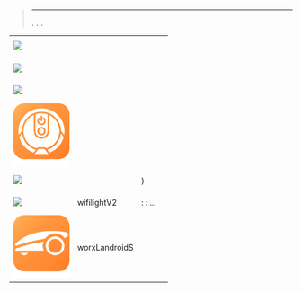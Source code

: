 
# 


>****
>. . .
> [](https://market.jeedom.com/index.php?v=d&p=market&type=plugin&categorie=devicecommunication) 


| | | | |
|--- | --- | --- | ---|
|<img src="BoschIndego/BoschIndego_icon.png" class="pluginLogo" width="100" />|||[](https://jpty.github.io/jeedom/plugins/BoschIndego/es_ES/index.html)<br/>[](https://market.jeedom.com/index.php?v=d&p=market_display&id=3937)<br/>[](https://jpty.github.io/jeedom/plugins/BoschIndego/es_ES/changelog.html)|
|<img src="homeconnect/homeconnect_icon.png" class="pluginLogo" width="100" />|||[](https://jmvedrine.github.io/homeconnect/es_ES/)<br/>[](https://market.jeedom.com/index.php?v=d&p=market_display&id=3894)<br/>[](https://jmvedrine.github.io/homeconnect/es_ES/changelog)|
|<img src="infoloc/infoloc_icon.png" class="pluginLogo" width="100" />|||[](https://jeremie-c.github.io/plugin-InfoLoc/es_ES/index)<br/>[](https://market.jeedom.com/index.php?v=d&p=market_display&id=4020)<br/>[](https://jeremie-c.github.io/plugin-InfoLoc/es_ES/changelog)|
|<img src="kroomba/kroomba_icon.png" class="pluginLogo" width="100" />|||[](https://jmvedrine.github.io/kroomba/es_ES/)<br/>[](https://market.jeedom.com/index.php?v=d&p=market_display&id=2776)<br/>[](https://jmvedrine.github.io/kroomba/es_ES/changelog)|
|<img src="surepetcare/surepetcare_icon.png" class="pluginLogo" width="100" />||)|[](https://jmvedrine.github.io/jeedom-surepetcare/es_ES/)<br/>[](https://market.jeedom.com/index.php?v=d&p=market_display&id=3718)<br/>[](https://jmvedrine.github.io/jeedom-surepetcare/es_ES/changelog)|
|<img src="wifilightV2/wifilightV2_icon.png" class="pluginLogo" width="100" />|wifilightV2| :  :  ... |[](https://bcaro.github.io/wifilightV2-doc/es_ES/)<br/>[](https://market.jeedom.com/index.php?v=d&p=market_display&id=2793)<br/>[](https://bcaro.github.io/wifilightV2-doc/es_ES/changelog)|
|<img src="worxLandroidS/worxLandroidS_icon.png" class="pluginLogo" width="100" />|worxLandroidS||[](https://sebsst.github.io/worxLandroidS/es_ES/)<br/>[](https://market.jeedom.com/index.php?v=d&p=market_display&id=3396)<br/>[](https://sebsst.github.io/worxLandroidS/es_ES/changelog)|
